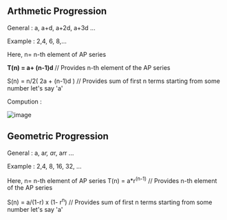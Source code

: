 ## Arthmetic Progression

General : a, a+d, a+2d, a+3d ...

Example : 2,4, 6, 8,...

Here, n= n-th element of AP series

<strong> T(n) = a+ (n-1)d </strong>          // Provides n-th element of the AP series

S(n) = n/2( 2a + (n-1)d )                    // Provides sum of first n terms starting from some number let's say 'a'

Compution :

![image](https://user-images.githubusercontent.com/54256549/166006224-1466a4fe-8c45-4d37-91c3-4a91990b301a.png)

## Geometric Progression
General : a, a*r, a*r, a*r*r ... 

Example : 2,4, 8, 16, 32, ...

Here, n= n-th element of AP series
T(n) = a*r<sup>(n-1)</sup> // Provides n-th element of the AP series

S(n) = a/(1-r) x (1- r<sup>n</sup>) // Provides sum of first n terms starting from some number let's say 'a'
